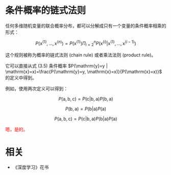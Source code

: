 
# 条件概率的链式法则

任何多维随机变量的联合概率分布，都可以分解成只有一个变量的条件概率相乘的形式：

$$
P\left(\mathrm{x}^{(1)}, \ldots, \mathrm{x}^{(n)}\right)=P\left(\mathrm{x}^{(1)}\right) \Pi_{i=2}^{n} P\left(\mathrm{x}^{(i)} | \mathrm{x}^{(1)}, \ldots, \mathrm{x}^{(i-1)}\right)\tag{3.6}
$$

这个规则被称为概率的链式法则 (chain rule) 或者乘法法则 (product rule)。


它可以直接从式 (3.5) 条件概率 $P(\mathrm{y}=y | \mathrm{x}=x)=\frac{P(\mathrm{y}=y, \mathrm{x}=x)}{P(\mathrm{x}=x)}$ 的定义中得到。

例如，使用两次定义可以得到：


$$
P(\mathrm{a}, \mathrm{b}, \mathrm{c})=P(\mathrm{c} | \mathrm{b}, \mathrm{a}) P(\mathrm{b}, \mathrm{a})
$$

$$
P(\mathrm{b}, \mathrm{a})=P(\mathrm{b} | \mathrm{a}) P(\mathrm{a})
$$


$$
P(\mathrm{a}, \mathrm{b}, \mathrm{c})=P(\mathrm{c} | \mathrm{b}, \mathrm{a}) P(\mathrm{b} | \mathrm{a}) P(\mathrm{a})
$$

<span style="color:red;">嗯，是的。</span>

# 相关

- 《深度学习》花书
